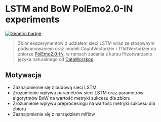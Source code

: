 # LSTM and BoW PolEmo2.0-IN experiments
[![Generic badge](https://img.shields.io/badge/languge-polish-RED.svg)](https://shields.io/)
> Zbiór eksperymentów z udziałem sieci LSTM wraz ze stosownym podsumowaniem oraz modeli CountVectorizer i TfIdfVectorizer na zbiorze [PolEmo2.0-IN](https://clarin-pl.eu/dspace/handle/11321/710), w ramach zadania z kursu Przetwarzanie języka naturalnego od [DataWorskop](https://dataworkshop.eu/pl/nlp)

<h2>Motywacja</h2>

* Zaznajoniemie się z budową sieci LSTM
* Zrozumienie wpływu parametrów sieci LSTM oraz parametrów algorytmów BoW na wartość metryki sukcesu dla zbioru
* Zrozumienie wpływu preprocesingu na wartość metryki sukcesu dla zbioru
* Zaznajomienie się z narzędziem mlflow

